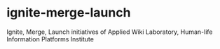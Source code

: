 # ignite-merge-launch
Ignite, Merge, Launch initiatives of Applied Wiki Laboratory, Human-life Information Platforms Institute

